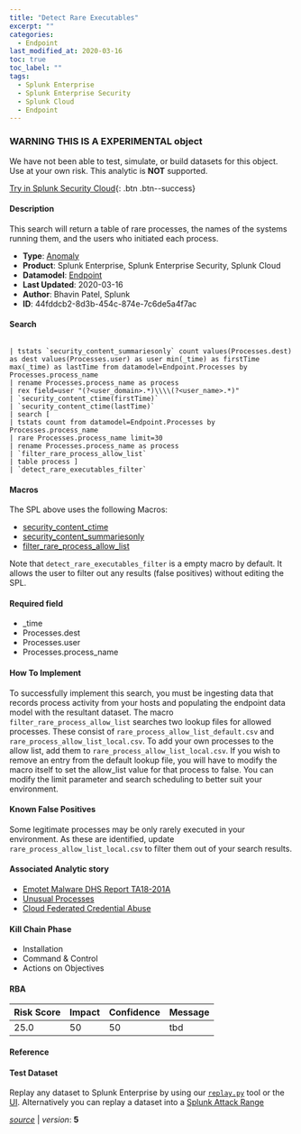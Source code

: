 ```yaml
---
title: "Detect Rare Executables"
excerpt: ""
categories:
  - Endpoint
last_modified_at: 2020-03-16
toc: true
toc_label: ""
tags:
  - Splunk Enterprise
  - Splunk Enterprise Security
  - Splunk Cloud
  - Endpoint
---
```


###  WARNING THIS IS A EXPERIMENTAL object
We have not been able to test, simulate, or build datasets for this object. Use at your own risk. This analytic is **NOT** supported.


[Try in Splunk Security Cloud](https://www.splunk.com/en_us/cyber-security.html){: .btn .btn--success}

#### Description

This search will return a table of rare processes, the names of the systems running them, and the users who initiated each process.

- **Type**: [Anomaly](https://github.com/splunk/security_content/wiki/object-Analytic-Types)
- **Product**: Splunk Enterprise, Splunk Enterprise Security, Splunk Cloud
- **Datamodel**: [Endpoint](https://docs.splunk.com/Documentation/CIM/latest/User/Endpoint)
- **Last Updated**: 2020-03-16
- **Author**: Bhavin Patel, Splunk
- **ID**: 44fddcb2-8d3b-454c-874e-7c6de5a4f7ac

#### Search

```

| tstats `security_content_summariesonly` count values(Processes.dest) as dest values(Processes.user) as user min(_time) as firstTime max(_time) as lastTime from datamodel=Endpoint.Processes by Processes.process_name  
| rename Processes.process_name as process 
| rex field=user "(?<user_domain>.*)\\\\(?<user_name>.*)" 
| `security_content_ctime(firstTime)`
| `security_content_ctime(lastTime)`
| search [
| tstats count from datamodel=Endpoint.Processes by Processes.process_name 
| rare Processes.process_name limit=30 
| rename Processes.process_name as process
| `filter_rare_process_allow_list`
| table process ] 
| `detect_rare_executables_filter` 
```

#### Macros
The SPL above uses the following Macros:
* [security_content_ctime](https://github.com/splunk/security_content/blob/develop/macros/security_content_ctime.yml)
* [security_content_summariesonly](https://github.com/splunk/security_content/blob/develop/macros/security_content_summariesonly.yml)
* [filter_rare_process_allow_list](https://github.com/splunk/security_content/blob/develop/macros/filter_rare_process_allow_list.yml)

Note that `detect_rare_executables_filter` is a empty macro by default. It allows the user to filter out any results (false positives) without editing the SPL.

#### Required field
* _time
* Processes.dest
* Processes.user
* Processes.process_name


#### How To Implement
To successfully implement this search, you must be ingesting data that records process activity from your hosts and populating the endpoint data model with the resultant dataset. The macro `filter_rare_process_allow_list` searches two lookup files for allowed processes.  These consist of `rare_process_allow_list_default.csv` and `rare_process_allow_list_local.csv`. To add your own processes to the allow list, add them to `rare_process_allow_list_local.csv`. If you wish to remove an entry from the default lookup file, you will have to modify the macro itself to set the allow_list value for that process to false. You can modify the limit parameter and search scheduling to better suit your environment.

#### Known False Positives
Some legitimate processes may be only rarely executed in your environment. As these are identified, update `rare_process_allow_list_local.csv` to filter them out of your search results.

#### Associated Analytic story
* [Emotet Malware  DHS Report TA18-201A ](/stories/emotet_malware__dhs_report_ta18-201a_)
* [Unusual Processes](/stories/unusual_processes)
* [Cloud Federated Credential Abuse](/stories/cloud_federated_credential_abuse)


#### Kill Chain Phase
* Installation
* Command & Control
* Actions on Objectives



#### RBA

| Risk Score  | Impact      | Confidence   | Message      |
| ----------- | ----------- |--------------|--------------|
| 25.0 | 50 | 50 | tbd |




#### Reference


#### Test Dataset
Replay any dataset to Splunk Enterprise by using our [`replay.py`](https://github.com/splunk/attack_data#using-replaypy) tool or the [UI](https://github.com/splunk/attack_data#using-ui).
Alternatively you can replay a dataset into a [Splunk Attack Range](https://github.com/splunk/attack_range#replay-dumps-into-attack-range-splunk-server)



[*source*](https://github.com/splunk/security_content/tree/develop/detections/experimental/endpoint/detect_rare_executables.yml) \| *version*: **5**